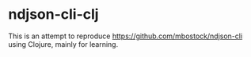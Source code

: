# ndjson-cli-clj
This is an attempt to reproduce https://github.com/mbostock/ndjson-cli using Clojure, mainly for learning.
